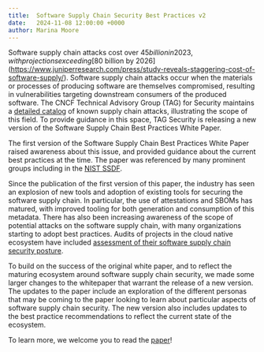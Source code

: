 ```yaml
---
title:  Software Supply Chain Security Best Practices v2
date:   2024-11-08 12:00:00 +0000
author: Marina Moore
---
```


Software supply chain attacks cost over $45 billion in 2023, with projections exceeding [$80 billion by 2026](https://www.juniperresearch.com/press/study-reveals-staggering-cost-of-software-supply/). Software supply chain attacks occur when the materials or processes of producing software are themselves compromised, resulting in vulnerabilities targeting downstream consumers of the produced software. The CNCF Technical Advisory Group (TAG) for Security maintains a [detailed catalog](https://tag-security.cncf.io/community/catalog/compromises/) of known supply chain attacks, illustrating the scope of this field. To provide guidance in this space, TAG Security is releasing a new version of the Software Supply Chain Best Practices White Paper.

The first version of the Software Supply Chain Best Practices White Paper raised awareness about this issue, and provided guidance about the current best practices at the time. The paper was referenced by many prominent groups including in the [NIST SSDF](https://csrc.nist.gov/projects/ssdf).

Since the publication of the first version of this paper, the industry has seen an explosion of new tools and adoption of existing tools for securing the software supply chain. In particular, the use of attestations and SBOMs has matured, with improved tooling for both generation and consumption of this metadata. There has also been increasing awareness of the scope of potential attacks on the software supply chain, with many organizations starting to adopt best practices. Audits of projects in the cloud native ecosystem have included [assessment of their software supply chain security posture](https://www.cncf.io/blog/2023/04/19/building-secure-software-supply-chains-in-cncf-with-slsa-assessments/).

To build on the success of the original white paper, and to reflect the maturing ecosystem around software supply chain security, we made some larger changes to the whitepaper that warrant the release of a new version. The updates to the paper include an exploration of the different personas that may be coming to the paper looking to learn about particular aspects of software supply chain security. The new version also includes updates to the best practice recommendations to reflect the current state of the ecosystem.

To learn more, we welcome you to read the [paper](https://github.com/cncf/tag-security/blob/main/community/working-groups/supply-chain-security/suply-chain-security-paper-v2/SSCBPv2.md)!

